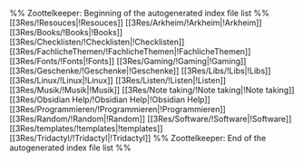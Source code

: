 %% Zoottelkeeper: Beginning of the autogenerated index file list  %%
 [[3Res/!Resouces|!Resouces]]
 [[3Res/Arkheim/!Arkheim|!Arkheim]]
 [[3Res/Books/!Books|!Books]]
 [[3Res/Checklisten/!Checklisten|!Checklisten]]
 [[3Res/FachlicheThemen/!FachlicheThemen|!FachlicheThemen]]
 [[3Res/Fonts/!Fonts|!Fonts]]
 [[3Res/Gaming/!Gaming|!Gaming]]
 [[3Res/Geschenke/!Geschenke|!Geschenke]]
 [[3Res/Libs/!Libs|!Libs]]
 [[3Res/Linux/!Linux|!Linux]]
 [[3Res/Listen/!Listen|!Listen]]
 [[3Res/Musik/!Musik|!Musik]]
 [[3Res/Note taking/!Note taking|!Note taking]]
 [[3Res/Obsidian Help/!Obsidian Help|!Obsidian Help]]
 [[3Res/Programmieren/!Programmieren|!Programmieren]]
 [[3Res/Random/!Random|!Random]]
 [[3Res/Software/!Software|!Software]]
 [[3Res/templates/!templates|!templates]]
 [[3Res/Tridactyl/!Tridactyl|!Tridactyl]]
%% Zoottelkeeper: End of the autogenerated index file list  %%
